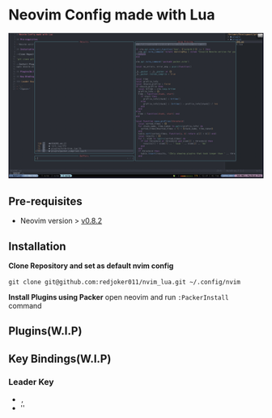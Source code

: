 # Neovim Config made with Lua

![Preview](./doc_images/preview.png)

## Pre-requisites

- Neovim version > [v0.8.2](https://github.com/neovim/neovim/wiki/Installing-Neovim)

## Installation

**Clone Repository and set as default nvim config**

`git clone git@github.com:redjoker011/nvim_lua.git ~/.config/nvim`

**Install Plugins using Packer**
open neovim and run `:PackerInstall` command

## Plugins(W.I.P)

## Key Bindings(W.I.P)

### Leader Key

- `,`
- '<Space>'
